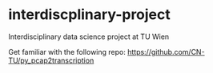 # interdiscplinary-project
Interdisciplinary data science project at TU Wien

Get familiar with the following repo: https://github.com/CN-TU/py_pcap2transcription
